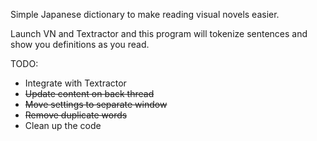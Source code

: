 Simple Japanese dictionary to make reading visual novels easier.

Launch VN and Textractor and this program will tokenize sentences and show you definitions as you read.

TODO:

- Integrate with Textractor
- ~~Update content on back thread~~
- ~~Move settings to separate window~~
- ~~Remove duplicate words~~
- Clean up the code